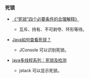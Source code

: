 ### 死锁

* [《“死锁”四个必要条件的合理解释》](https://blog.csdn.net/yunfenglw/article/details/45950305)

  * 互斥、持有、不可剥夺、环形等待。

* [Java如何查看死锁？](https://blog.csdn.net/u014039577/article/details/52351626)

  * JConsole 可以识别死锁。

* [java多线程系列：死锁及检测](https://blog.csdn.net/bohu83/article/details/51135061)

  * jstack 可以显示死锁。



